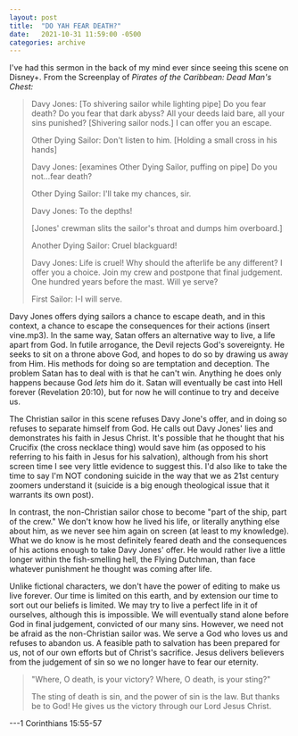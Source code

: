 ```yaml
---
layout: post
title:  "DO YAH FEAR DEATH?"
date:   2021-10-31 11:59:00 -0500
categories: archive
---
```


I've had this sermon in the back of my mind ever since seeing this scene on Disney+.
From the Screenplay of *Pirates of the Caribbean: Dead Man's Chest:*

> Davy Jones: [To shivering sailor while lighting pipe] Do you fear death? Do you fear that dark abyss? All your deeds laid bare, all your sins punished? [Shivering sailor nods.] I can offer you an escape.
>
> Other Dying Sailor: Don't listen to him. [Holding a small cross in his hands]
>
> Davy Jones: [examines Other Dying Sailor, puffing on pipe] Do you not...fear death?
>
> Other Dying Sailor: I'll take my chances, sir.
>
> Davy Jones: To the depths!
>
> [Jones' crewman slits the sailor's throat and dumps him overboard.]
>
> Another Dying Sailor: Cruel blackguard!
>
> Davy Jones: Life is cruel! Why should the afterlife be any different? I offer you a choice. Join my crew and postpone that final judgement. One hundred years before the mast. Will ye serve?
>
> First Sailor: I-I will serve.

Davy Jones offers dying sailors a chance to escape death, and in this context, a chance to escape the consequences for their actions (insert vine.mp3).
In the same way, Satan offers an alternative way to live, a life apart from God.
In futile arrogance, the Devil rejects God's sovereignty.
He seeks to sit on a throne above God, and hopes to do so by drawing us away from Him.
His methods for doing so are temptation and deception.
The problem Satan has to deal with is that he can't win.
Anything he does only happens because God *lets* him do it.
Satan will eventually be cast into Hell forever (Revelation 20:10), but for now he will continue to try and deceive us.

The Christian sailor in this scene refuses Davy Jone's offer, and in doing so refuses to separate himself from God.
He calls out Davy Jones' lies and demonstrates his faith in Jesus Christ.
It's possible that he thought that his Crucifix (the cross necklace thing) would save him (as opposed to his referring to his faith in Jesus for his salvation), although from his short screen time I see very little evidence to suggest this.
I'd also like to take the time to say I'm NOT condoning suicide in the way that we as 21st century zoomers understand it (suicide is a big enough theological issue that it warrants its own post).

In contrast, the non-Christian sailor chose to become "part of the ship, part of the crew."
We don't know how he lived his life, or literally anything else about him, as we never see him again on screen (at least to my knowledge).
What we do know is he most definitely feared death and the consequences of his actions enough to take Davy Jones' offer.
He would rather live a little longer within the fish-smelling hell, the Flying Dutchman, than face whatever punishment he thought was coming after life.

Unlike fictional characters, we don't have the power of editing to make us live forever.
Our time is limited on this earth, and by extension our time to sort out our beliefs is limited.
We may try to live a perfect life in it of ourselves, although this is impossible.
We will eventually stand alone before God in final judgement, convicted of our many sins.
However, we need not be afraid as the non-Christian sailor was.
We serve a God who loves us and refuses to abandon us.
A feasible path to salvation has been prepared for us, not of our own efforts but of Christ's sacrifice.
Jesus delivers believers from the judgement of sin so we no longer have to fear our eternity.

> "Where, O death, is your victory? Where, O death, is your sting?"
>
> The sting of death is sin, and the power of sin is the law. But thanks be to God! He gives us the victory through our Lord Jesus Christ.

---1 Corinthians 15:55-57
